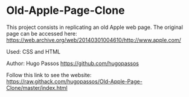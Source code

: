 # Old-Apple-Page-Clone

This project consists in replicating an old Apple web page. The original page can be accessed here: https://web.archive.org/web/20140301004610/http://www.apple.com/

Used: CSS and HTML

Author: Hugo Passos https://github.com/hugopassos

Follow this link to see the website: https://raw.githack.com/hugopassos/Old-Apple-Page-Clone/master/index.html
